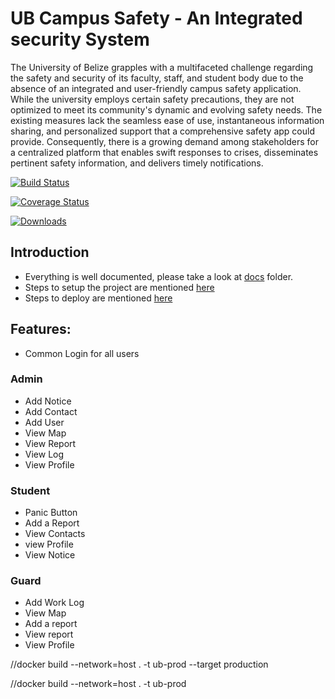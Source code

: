 # UB Campus Safety - An Integrated security System

The University of Belize grapples with a multifaceted challenge regarding the safety and security of its faculty, staff, and student body due to the absence of an integrated and user-friendly campus safety application. While the university employs certain safety precautions, they are not optimized to meet its community's dynamic and evolving safety needs. The existing measures lack the seamless ease of use, instantaneous information sharing, and personalized support that a comprehensive safety app could provide. Consequently, there is a growing demand among stakeholders for a centralized platform that enables swift responses to crises, disseminates pertinent safety information, and delivers timely notifications.


[![Build Status](https://github.com/UB-CMPS4131/UB-Campus-Safety/actions/workflows/jekyll-gh-pages.yml/badge.svg)](https://github.com/UB-CMPS4131/UB-Campus-Safety/blob/main/.github/workflows/jekyll-gh-pages.yml)


[![Coverage Status](https://img.shields.io/codecov/c/github/UB-CMPS4131/UB-Campus-Safety.svg)](https://codecov.io/gh/UB-CMPS4131/UB-Campus-Safety)

[![Downloads](https://img.shields.io/github/downloads/UB-CMPS4131/UB-Campus-Safety/total?color=%233DDC84&logo=android&logoColor=%23fff&style=for-the-badge)](https://github.com/UB-CMPS4131/UB-Campus-Safety/releases/download/v.1.0/app-release.apk)


## Introduction

- Everything is well documented, please take a look at [docs](./docs) folder.
- Steps to setup the project are mentioned [here](./docs/INSTALLATION.md)
- Steps to deploy are mentioned [here](./docs/DEPLOY.md)

## Features:

- Common Login for all users

### Admin

- Add Notice
- Add Contact
- Add User
- View Map
- View Report
- View Log
- View Profile


### Student
- Panic Button
- Add a Report
- View Contacts
- view Profile
- View Notice


### Guard
- Add Work Log
- View Map
- Add a report
- View report
- View Profile

//docker build --network=host . -t ub-prod --target production

//docker build --network=host . -t ub-prod
